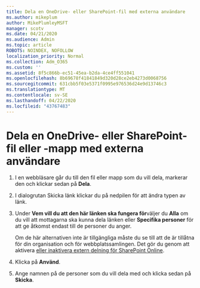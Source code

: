 ```yaml
---
title: Dela en OneDrive- eller SharePoint-fil med externa användare
ms.author: mikeplum
author: MikePlumleyMSFT
manager: scotv
ms.date: 04/21/2020
ms.audience: Admin
ms.topic: article
ROBOTS: NOINDEX, NOFOLLOW
localization_priority: Normal
ms.collection: Adm_O365
ms.custom: ''
ms.assetid: 8f5c866b-ec51-45ea-b2da-4ce4ff551041
ms.openlocfilehash: 8b69678f41841849d320d28ce2eb4273d0068756
ms.sourcegitcommit: 631cbb5f03e5371f0995e976536d24e9d13746c3
ms.translationtype: MT
ms.contentlocale: sv-SE
ms.lasthandoff: 04/22/2020
ms.locfileid: "43767483"
---
```

# <a name="share-a-onedrive-or-sharepoint-file-or-folder-with-external-users"></a>Dela en OneDrive- eller SharePoint-fil eller -mapp med externa användare

1. I en webbläsare går du till den fil eller mapp som du vill dela, markerar den och klickar sedan på **Dela**.
    
2. I dialogrutan Skicka länk klickar du på nedpilen för att ändra typen av länk.
    
3. Under **Vem vill du att den här länken ska fungera för**väljer du **Alla** om du vill att mottagarna ska kunna dela länken eller **Specifika personer** för att ge åtkomst endast till de personer du anger. 
    
    Om de här alternativen inte är tillgängliga måste du se till att de är tillåtna för din organisation och för webbplatssamlingen. Det gör du genom att aktivera [eller inaktivera extern delning för SharePoint Online](https://go.microsoft.com/fwlink/?linkid=866426).
    
4. Klicka på **Använd**.
    
5. Ange namnen på de personer som du vill dela med och klicka sedan på **Skicka**.
    

